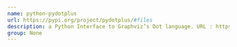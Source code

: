 ```yaml
---
name: python-pydotplus
url: https://pypi.org/project/pydotplus/#files
description: a Python Interface to Graphviz’s Dot language. URL : https://pypi.org/project/pydotplus/#files Groups : None
group: None
---
```

